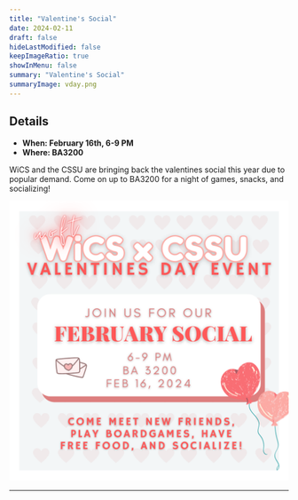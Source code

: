 ```yaml
---
title: "Valentine's Social"
date: 2024-02-11
draft: false
hideLastModified: false
keepImageRatio: true
showInMenu: false
summary: "Valentine's Social"
summaryImage: vday.png
---
```



## Details

- **When: February 16th, 6-9 PM**
- **Where: BA3200**

WiCS and the CSSU are bringing back the valentines social this year due to popular demand. Come on up to BA3200 for a night of games, snacks, and socializing!

![Come join us for our february social from 6-9 in BA3200. ](../valentines-day/vday.png)

---